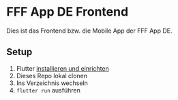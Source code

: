 # FFF App DE Frontend

Dies ist das Frontend bzw. die Mobile App der FFF App DE.

## Setup

1. Flutter [installieren und einrichten](https://flutter.dev/docs/get-started/install)
2. Dieses Repo lokal clonen
3. Ins Verzeichnis wechseln
4. `flutter run` ausführen
